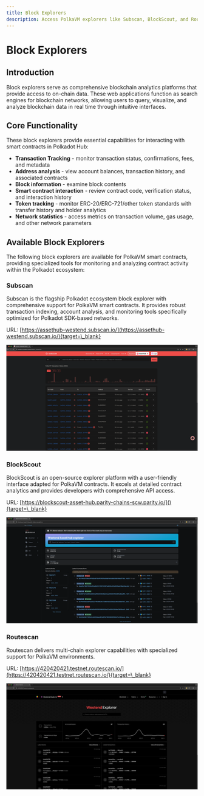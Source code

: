 ```yaml
---
title: Block Explorers
description: Access PolkaVM explorers like Subscan, BlockScout, and Routescan to track transactions, analyze contracts, and view on-chain data from smart contracts.
---
```


# Block Explorers

## Introduction

Block explorers serve as comprehensive blockchain analytics platforms that provide access to on-chain data. These web applications function as search engines for blockchain networks, allowing users to query, visualize, and analyze blockchain data in real time through intuitive interfaces.

## Core Functionality

These block explorers provide essential capabilities for interacting with smart contracts in Polkadot Hub:

- **Transaction Tracking** - monitor transaction status, confirmations, fees, and metadata
- **Address analysis** - view account balances, transaction history, and associated contracts
- **Block information** - examine block contents
- **Smart contract interaction** - review contract code, verification status, and interaction history
- **Token tracking** - monitor ERC-20/ERC-721/other token standards with transfer history and holder analytics
- **Network statistics** - access metrics on transaction volume, gas usage, and other network parameters

## Available Block Explorers

The following block explorers are available for PolkaVM smart contracts, providing specialized tools for monitoring and analyzing contract activity within the Polkadot ecosystem:

### Subscan

Subscan is the flagship Polkadot ecosystem block explorer with comprehensive support for PolkaVM smart contracts. It provides robust transaction indexing, account analysis, and monitoring tools specifically optimized for Polkadot SDK-based networks.

URL: [https://assethub-westend.subscan.io/](https://assethub-westend.subscan.io/){target=\_blank}

![](/images/develop/smart-contracts/block-explorers/block-explorers-1.webp)

### BlockScout

BlockScout is an open-source explorer platform with a user-friendly interface adapted for PolkaVM contracts. It excels at detailed contract analytics and provides developers with comprehensive API access.

URL: [https://blockscout-asset-hub.parity-chains-scw.parity.io/](){target=\_blank}

![](/images/develop/smart-contracts/block-explorers/block-explorers-2.webp)

### Routescan

Routescan delivers multi-chain explorer capabilities with specialized support for PolkaVM environments.

URL: [https://420420421.testnet.routescan.io/](https://420420421.testnet.routescan.io/){target=\_blank}

![](/images/develop/smart-contracts/block-explorers/block-explorers-3.webp)

